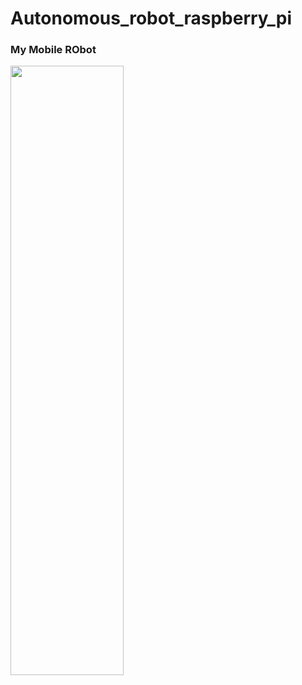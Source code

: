 # Autonomous_robot_raspberry_pi


### My Mobile RObot

<img src="https://github.com/MarzanShuvo/Autonomous_robot_raspberry_pi/tree/master/images/myrobot.jpg" width="60%" height="50%">